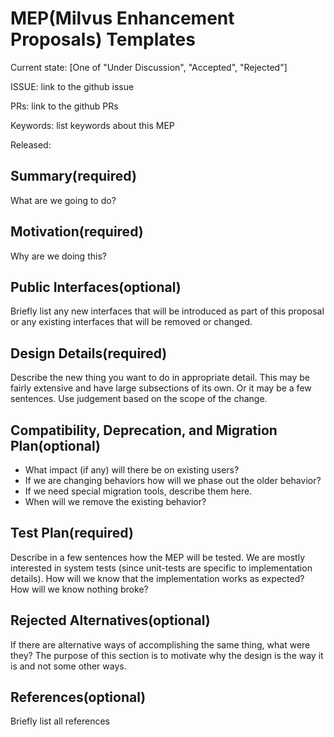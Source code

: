 # MEP(Milvus Enhancement Proposals) Templates
Current state: [One of "Under Discussion", "Accepted", "Rejected"]

ISSUE: link to the github issue

PRs: link to the github PRs

Keywords: list keywords about this MEP

Released: <Milvus Release Version>

## Summary(required)

What are we going to do?

## Motivation(required)

Why are we doing this?

## Public Interfaces(optional)

Briefly list any new interfaces that will be introduced as part of this proposal or any existing interfaces that will be removed or changed.

## Design Details(required)

Describe the new thing you want to do in appropriate detail. This may be fairly extensive and have large subsections of its own. Or it may be a few sentences. Use judgement based on the scope of the change.

## Compatibility, Deprecation, and Migration Plan(optional)
- What impact (if any) will there be on existing users?
- If we are changing behaviors how will we phase out the older behavior?
- If we need special migration tools, describe them here.
- When will we remove the existing behavior?


## Test Plan(required)

Describe in a few sentences how the MEP will be tested. We are mostly interested in system tests (since unit-tests are specific to implementation details). How will we know that the implementation works as expected? How will we know nothing broke?

## Rejected Alternatives(optional)

If there are alternative ways of accomplishing the same thing, what were they? The purpose of this section is to motivate why the design is the way it is and not some other ways.

## References(optional)

Briefly list all references


